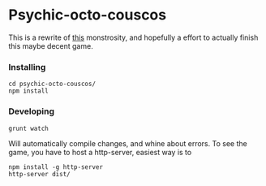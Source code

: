 # Psychic-octo-couscos

This is a rewrite of [this](https://github.com/Everyfish/psychic-octo-couscous) monstrosity, and hopefully a effort to actually finish this
maybe decent game.

### Installing

```
cd psychic-octo-couscos/
npm install
```

### Developing

```
grunt watch
```
Will automatically compile changes, and whine about errors. To see the game, you have to host a http-server, easiest way is to
```
npm install -g http-server
http-server dist/
```